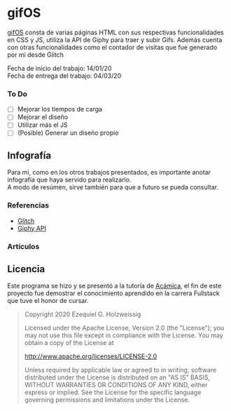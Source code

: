 # gifOS

[gifOS](http://ezeholz.github.io/Acamica/segundoProyecto/) consta de varias páginas HTML con sus respectivas funcionalidades en CSS y JS, utiliza la API de Giphy para traer y subir Gifs. Además cuenta con otras funcionalidades como el contador de visitas que fue generado por mi desde Glitch

Fecha de inicio del trabajo: 14/01/20\
Fecha de entrega del trabajo: 04/03/20

### To Do
- [ ] Mejorar los tiempos de carga
- [ ] Mejorar el diseño
- [ ] Utilizar más el JS
- [ ] \(Posible) Generar un diseño propio

## Infografía

Para mi, como en los otros trabajos presentados, es importante anotar infografía que haya servido para realizarlo.\
A modo de resúmen, sirve también para que a futuro se pueda consultar.

### Referencias
* [Glitch](https://glitch.com/)
* [Giphy API](https://developers.giphy.com/docs/api)

### Artículos

## Licencia

Este programa se hizo y se presentó a la tutoría de [Acámica](https://www.acamica.com), el fin de este proyecto fue demostrar el conocimiento aprendido en la carrera Fullstack que tuve el honor de cursar.

>Copyright 2020 Ezequiel G. Holzweissig
>
>Licensed under the Apache License, Version 2.0 (the "License");
>you may not use this file except in compliance with the License.
>You may obtain a copy of the License at
>
>   http://www.apache.org/licenses/LICENSE-2.0
>
>Unless required by applicable law or agreed to in writing, software
>distributed under the License is distributed on an "AS IS" BASIS,
>WITHOUT WARRANTIES OR CONDITIONS OF ANY KIND, either express or implied.
>See the License for the specific language governing permissions and
>limitations under the License.